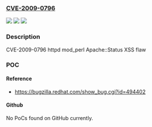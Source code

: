 ### [CVE-2009-0796](https://cve.mitre.org/cgi-bin/cvename.cgi?name=CVE-2009-0796)
![](https://img.shields.io/static/v1?label=Product&message=n%2Fa&color=blue)
![](https://img.shields.io/static/v1?label=Version&message=%3D%20n%2Fa%20&color=brighgreen)
![](https://img.shields.io/static/v1?label=Vulnerability&message=Improper%20Neutralization%20of%20Input%20During%20Web%20Page%20Generation%20('Cross-site%20Scripting')&color=brighgreen)

### Description

CVE-2009-0796 httpd mod_perl Apache::Status XSS flaw

### POC

#### Reference
- https://bugzilla.redhat.com/show_bug.cgi?id=494402

#### Github
No PoCs found on GitHub currently.

